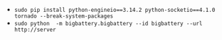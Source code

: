 
- `sudo pip install python-engineio==3.14.2 python-socketio==4.1.0 tornado --break-system-packages`
- `sudo python  -m bigbattery.bigbattery --id bigbattery --url http://server`
